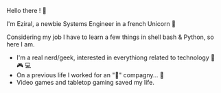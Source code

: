 Hello there ! 👋 

I'm Eziral, a newbie Systems Engineer in a french Unicorn 🦄

Considering my job I have to learn a few things in shell bash & Python, so here I am. 

- I'm a real nerd/geek, interested in everythiong related to technology 👾 🎮 💻
- On a previous life I worked for an "🍎" compagny... 🤫
- Video games and tabletop gaming saved my life. 

<!---
Eziral/Eziral is a ✨ special ✨ repository because its `README.md` (this file) appears on your GitHub profile.
You can click the Preview link to take a look at your changes.
--->
